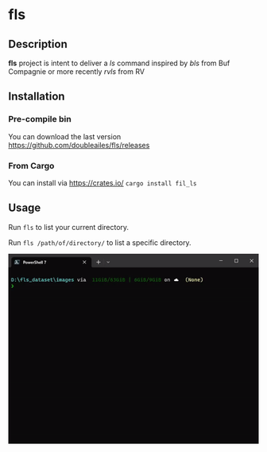 # fls

## Description

**fls** project is intent to deliver a *ls* command inspired by *bls* from Buf Compagnie or more recently *rvls* from RV

## Installation

### Pre-compile bin

You can download the last version <https://github.com/doubleailes/fls/releases>

### From Cargo

You can install via <https://crates.io/>
`cargo install fil_ls`

## Usage

Run `fls` to list your current directory.

Run `fls /path/of/directory/` to list a specific directory.

![demo](images/fls_demo.gif)
